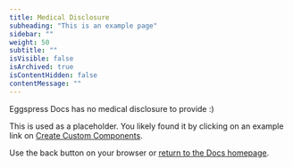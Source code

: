 ```yaml
---
title: Medical Disclosure
subheading: "This is an example page"
sidebar: ""
weight: 50
subtitle: ""
isVisible: false
isArchived: true
isContentHidden: false
contentMessage: ""
---
```


Eggspress Docs has no medical disclosure to provide :)

This is used as a placeholder. You likely found it by clicking on an example link on [Create Custom Components](my_posts/guide/create-custom-components.md).

Use the back button on your browser or [return to the Docs homepage](/).
